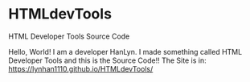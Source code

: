 # HTMLdevTools
HTML Developer Tools Source Code

Hello, World! I am a developer HanLyn. I made something called HTML Developer Tools and this is the Source Code!!
The Site is in: https://lynhan1110.github.io/HTMLdevTools/
